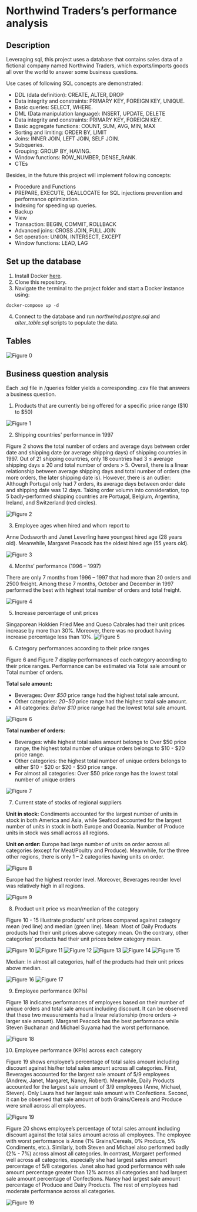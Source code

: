 # Northwind Traders’s performance analysis 

## Description 
Leveraging sql, this project uses a database that contains sales data of a fictional company named Northwind Traders, which exports/imports goods all over the world to answer some business questions.

Use cases of following SQL concepts are demonstrated: 
- DDL (data definition): CREATE, ALTER, DROP
- Data integrity and constraints: PRIMARY KEY, FOREIGN KEY, UNIQUE.
- Basic queries: SELECT, WHERE.
- DML (Data manipulation language): INSERT, UPDATE, DELETE
- Data integrity and constraints: PRIMARY KEY, FOREIGN KEY. 
- Basic aggregate functions: COUNT, SUM, AVG, MIN, MAX
- Sorting and limiting: ORDER BY, LIMIT
- Joins: INNER JOIN, LEFT JOIN, SELF JOIN.
- Subqueries.
- Grouping: GROUP BY, HAVING.
- Window functions: ROW_NUMBER, DENSE_RANK.
- CTEs

Besides, in the future this project will implement following concepts: 
- Procedure and Functions 
- PREPARE, EXECUTE, DEALLOCATE for SQL injections prevention and performance optimization. 
- Indexing for speeding up queries.
- Backup 
- View
- Transaction: BEGIN, COMMIT, ROLLBACK
- Advanced joins: CROSS JOIN, FULL JOIN
- Set operation: UNION, INTERSECT, EXCEPT
- Window functions: LEAD, LAG


## Set up the database
1. Install Docker [here](https://docs.docker.com/engine/install/).
2. Clone this repository.
3. Navigate the terminal to the project folder and start a Docker instance using: 
```
docker-compose up -d
```
4. Connect to the database and run _northwind.postgre.sql_ and *alter_table.sql* scripts to populate the data. 

## Tables

![Figure 0](visuals/erd.png)

## Business question analysis 
Each .sql file in /queries folder yields a corresponding .csv file that answers a business question.

1. Products that are currently being offered for a specific price range ($10 to $50)

![Figure 1](visuals/1.1.png)

2. Shipping countries' performance in 1997

Figure 2 shows the total number of orders and average days between order date and shipping date (or average shipping days) of shipping countries in 1997. Out of 21 shipping countries, only 18 countries had 3 ≤ average shipping days ≤ 20 and total number of orders > 5. 
Overall, there is a linear relationship between average shipping days and total number of orders (the more orders, the later shipping date is). However, there is an outlier: Although Portugal only had 7 orders, its average days between order date and shipping date was 12 days. Taking order volumn into consideration, top 5 badly-performed shipping countries are Portugal, Belgium, Argentina, Ireland, and Switzerland (red circles).

![Figure 2](visuals/1.2.png)

3. Employee ages when hired and whom report to

Anne Dodsworth and Janet Leverling have youngest hired age (28 years old). Meanwhile, Margaret Peacock has the oldest hired age (55 years old). 

![Figure 3](visuals/1.3.png)

4. Months’ performance (1996 – 1997)

There are only 7 months from 1996 – 1997 that had more than 20 orders and 2500 freight. Among these 7 months, October and December in 1997 performed the best with highest total number of orders and total freight. 

![Figure 4](visuals/1.4.png)

5. Increase percentage of unit prices

Singaporean Hokkien Fried Mee and Queso Cabrales had their unit prices increase by more than 30%. Moreover, there was no product having increase percentage less than 10%.
![Figure 5](visuals/1.5.png)

6. Category performances according to their price ranges

Figure 6 and Figure 7 display performances of each category according to their price ranges. Performance can be estimated via Total sale amount or Total number of orders.

__Total sale amount:__
- Beverages: _Over $50_ price range had the highest total sale amount.
- Other categories: _$20-$50_ price range had the highest total sale amount.
- All categories: _Below $10_ price range had the lowest total sale amount.

![Figure 6](visuals/1.6.png)

__Total number of orders:__

- Beverages: while highest total sales amount belongs to Over $50 price range, the highest total number of unique orders belongs to $10 - $20 price range.
- Other categories: the highest total number of unique orders belongs to either $10 - $20 or 
$20 - $50 price range.
- For almost all categories: Over $50 price range has the lowest total number of unique orders

![Figure 7](visuals/1.7.png)

7. Current state of stocks of regional suppliers

__Unit in stock:__ Condiments accounted for the largest number of units in stock in both America and Asia, while Seafood accounted for the largest number of units in stock in both Europe and Oceania.
Number of Produce units in stock was small across all regions.

__Unit on order:__ Europe had large number of units on order across all categories (except for Meat/Poultry and Produce). Meanwhile, for the three other regions, there is only 1 – 2 categories having units on order. 

![Figure 8](visuals/1.8.png)

Europe had the highest reorder level. Moreover, Beverages reorder level was relatively high in all regions. 

![Figure 9](visuals/1.9.png)

8. Product unit price vs mean/median of the category

Figure 10 - 15 illustrate products’ unit prices compared against category mean (red line) and median (green line). 
Mean: Most of Daily Products products had their unit prices above category mean. On the contrary, other categories’ products had their unit prices below category mean.

![Figure 10](visuals/1.10.png)
![Figure 11](visuals/1.11.png)
![Figure 12](visuals/1.12.png)
![Figure 13](visuals/1.13.png)
![Figure 14](visuals/1.14.png)
![Figure 15](visuals/1.15.png)

Median: In almost all categories, half of the products had their unit prices above median. 

![Figure 16](visuals/1.16.png)
![Figure 17](visuals/1.17.png)

9. Employee performance (KPIs)

Figure 18 indicates performances of employees based on their number of unique orders and total sale amount including discount. It can be observed that these two measurements had a linear relationship (more orders → larger sale amount). Margaret Peacock has the best performance while Steven Buchanan and Michael Suyama had the worst performance. 

![Figure 18](visuals/1.18.png)

10. Employee performance (KPIs) across each category

Figure 19 shows employee’s percentage of total sales amount including discount against his/her total sales amount across all categories. First, Beverages accounted for the largest sale amount of 5/9 employees (Andrew, Janet, Margaret, Nancy, Robert). Meanwhile, Daily Products accounted for the largest sale amount of 3/9 employees (Anne, Michael, Steven). Only Laura had her largest sale amount with Confections. Second, it can be observed that sale amount of both Grains/Cereals and Produce were small across all employees.

![Figure 19](visuals/1.19.png)

Figure 20 shows employee’s percentage of total sales amount including discount against the total sales amount across all employees. The employee with worst performance is Anne (1% Grains/Cereals, 0% Produce, 5% Condiments, etc.). Similarly, both Steven and Michael also performed badly (2% - 7%) across almost all categories. In contrast, Margaret performed well across all categories, especially she had largest sales amount percentage of 5/8 categories. Janet also had good performance with sale amount percentage greater than 12% across all categories and had largest sale amount percentage of Confections. Nancy had largest sale amount percentage of Produce and Dairy Products.
The rest of employees had moderate performance across all categories.

![Figure 19](visuals/1.20.png)




